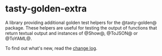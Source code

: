 # tasty-golden-extra

A library providing additional golden test helpers for the
@tasty-golden@ package. These helpers are useful for testing
the output of functions that return textual output and instances of @Show@,
@ToJSON@ or @ToYAML@.

To find out what's new, read the [change log](https://github.com/bellroy/tasty-golden-extra/blob/master/CHANGELOG.md).
